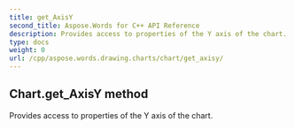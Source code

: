```yaml
---
title: get_AxisY
second_title: Aspose.Words for C++ API Reference
description: Provides access to properties of the Y axis of the chart. 
type: docs
weight: 0
url: /cpp/aspose.words.drawing.charts/chart/get_axisy/
---
```

## Chart.get_AxisY method


Provides access to properties of the Y axis of the chart. 

